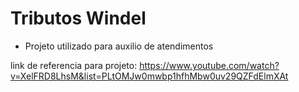 # Tributos Windel

- Projeto utilizado para auxilio de atendimentos

link de referencia para projeto: https://www.youtube.com/watch?v=XelFRD8LhsM&list=PLtOMJw0mwbp1hfhMbw0uv29QZFdElmXAt